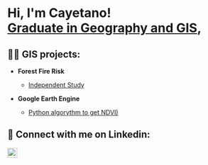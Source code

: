 <h1>Hi, I'm Cayetano! <br/><a href="https://github.com/GISLynx/GISLynx/edit/main/README.md">Graduate in Geography and GIS</a>, 

<h2>👨‍💻 GIS projects:</h2>

- <b>Forest Fire Risk</b>
  - [Independent Study](https://github.com/GISLynx/Forrest-Fire-Hazard)

- <b>Google Earth Engine</b>
  - [Python algorythm to get NDVI)](https://github.com/joshmadakor1/Package-Delivery-Pathfinding-Algorithm)



<h2> 🤳 Connect with me on Linkedin:</h2>

[<img align="left" alt="JoshMadakor | LinkedIn" width="22px" src="https://cdn.jsdelivr.net/npm/simple-icons@v3/icons/linkedin.svg" />][linkedin]



[linkedin]: https://www.linkedin.com/in/cayetano-gonzalez-miranda-a2bab1177


